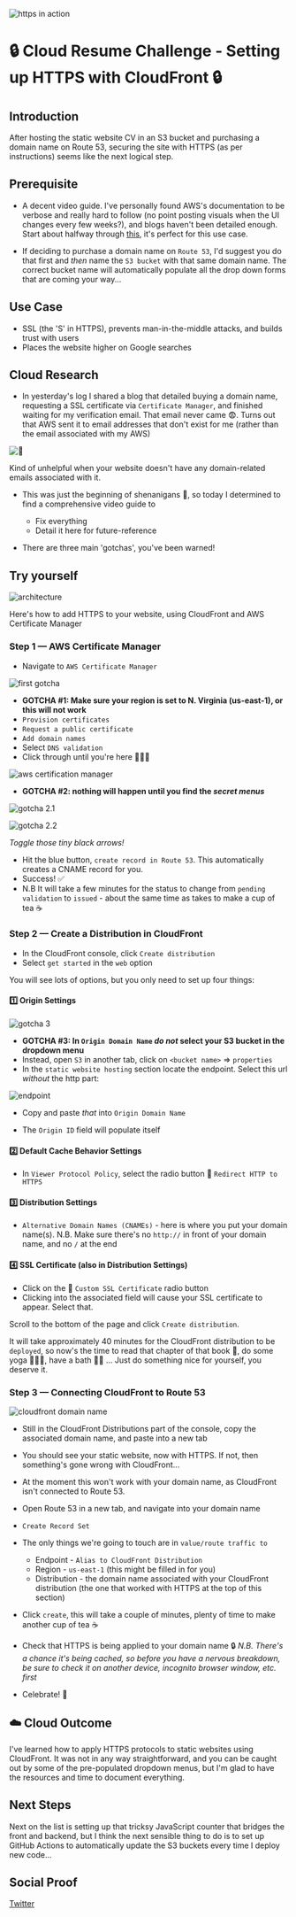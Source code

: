![https in action](/Journey/040/https.png)

# 🔒 Cloud Resume Challenge - Setting up HTTPS with CloudFront 🔒

## Introduction

After hosting the static website CV in an S3 bucket and purchasing a domain name on Route 53, securing the site with HTTPS (as per instructions) seems like the next logical step.

## Prerequisite

- A decent video guide. I've personally found AWS's documentation to be verbose and really hard to follow (no point posting visuals when the UI changes every few weeks?), and blogs haven't been detailed enough. Start about halfway through [this](https://youtu.be/lB4DTqMEumY), it's perfect for this use case.

- If deciding to purchase a domain name on `Route 53`, I'd suggest you do that first and _then_ name the `S3 bucket` with that same domain name. The correct bucket name will automatically populate all the drop down forms that are coming your way...

## Use Case

- SSL (the 'S' in HTTPS), prevents man-in-the-middle attacks, and builds trust with users
- Places the website higher on Google searches

## Cloud Research

- In yesterday's log I shared a blog that detailed buying a domain name, requesting a SSL certificate via `Certificate Manager`, and finished waiting for my verification email. That email never came 😨. Turns out that AWS sent it to email addresses that don't exist for me (rather than the email associated with my AWS)

![🤯](/Journey/040/eh.png)

Kind of unhelpful when your website doesn't have any domain-related emails associated with it.

- This was just the beginning of shenanigans 🤬, so today I determined to find a comprehensive video guide to

  - Fix everything
  - Detail it here for future-reference

- There are three main 'gotchas', you've been warned!

## Try yourself

![architecture](/Journey/040/day40-architecture.png)

Here's how to add HTTPS to your website, using CloudFront and AWS Certificate Manager

### Step 1 — AWS Certificate Manager

- Navigate to `AWS Certificate Manager`

![first gotcha](/Journey/040/us-east-1.png)

- **GOTCHA #1: Make sure your region is set to N. Virginia (us-east-1), or this will not work**
- `Provision certificates`
- `Request a public certificate`
- `Add domain names`
- Select `DNS validation`
- Click through until you're here 🔽🔽🔽

![aws certification manager](/Journey/040/pending.png)

- **GOTCHA #2: nothing will happen until you find the _secret menus_**

![gotcha 2.1](/Journey/040/menu1.png)

![gotcha 2.2](/Journey/040/menu2.png)

_Toggle those tiny black arrows!_

- Hit the blue button, `create record in Route 53`. This automatically creates a CNAME record for you.
- Success! ✅
- N.B It will take a few minutes for the status to change from `pending validation` to `issued` - about the same time as takes to make a cup of tea ☕️

### Step 2 — Create a Distribution in CloudFront

- In the CloudFront console, click `Create distribution`
- Select `get started` in the `web` option

You will see lots of options, but you only need to set up four things:

#### 1️⃣ Origin Settings

![gotcha 3](/Journey/040/do-not-do-this.png)

- **GOTCHA #3: In `Origin Domain Name` _do not_ select your S3 bucket in the dropdown menu**
- Instead, open `S3` in another tab, click on `<bucket name>` => `properties`
- In the `static website hosting` section locate the endpoint. Select this url _without_ the http part:

![endpoint](/Journey/040/endpoint.png)

- Copy and paste _that_ into `Origin Domain Name`

- The `Origin ID` field will populate itself

#### 2️⃣ Default Cache Behavior Settings

- In `Viewer Protocol Policy`, select the radio button
  🔘 `Redirect HTTP to HTTPS`

#### 3️⃣ Distribution Settings

- `Alternative Domain Names (CNAMEs)` - here is where you put your domain name(s).
  N.B. Make sure there's no `http://` in front of your domain name, and no `/` at the end

#### 4️⃣ SSL Certificate (also in Distribution Settings)

- Click on the
  🔘 `Custom SSL Certificate` radio button
- Clicking into the associated field will cause your SSL certificate to appear. Select that.

Scroll to the bottom of the page and click `Create distribution`.

It will take approximately 40 minutes for the CloudFront distribution to be `deployed`, so now's the time to read that chapter of that book 📖, do some yoga 🧘🏽‍♂️, have a bath 🛀🏿 ... Just do something nice for yourself, you deserve it.

### Step 3 — Connecting CloudFront to Route 53

![cloudfront domain name](/Journey/040/cf-domain-test.png)

- Still in the CloudFront Distributions part of the console, copy the associated domain name, and paste into a new tab

- You should see your static website, now with HTTPS. If not, then something's gone wrong with CloudFront...

- At the moment this won't work with your domain name, as CloudFront isn't connected to Route 53.

- Open Route 53 in a new tab, and navigate into your domain name

- `Create Record Set`

- The only things we're going to touch are in `value/route traffic to`
  - Endpoint - `Alias to CloudFront Distribution`
  - Region - `us-east-1` (this might be filled in for you)
  - Distribution - the domain name associated with your CloudFront distribution (the one that worked with HTTPS at the top of this section)
- Click `create`, this will take a couple of minutes, plenty of time to make another cup of tea ☕️
- Check that HTTPS is being applied to your domain name 🔒
  _N.B. There's a chance it's being cached, so before you have a nervous breakdown, be sure to check it on another device, incognito browser window, etc. first_
- Celebrate! 🥳

## ☁️ Cloud Outcome

I've learned how to apply HTTPS protocols to static websites using CloudFront. It was not in any way straightforward, and you can be caught out by some of the pre-populated dropdown menus, but I'm glad to have the resources and time to document everything.

## Next Steps

Next on the list is setting up that tricksy JavaScript counter that bridges the front and backend, but I think the next sensible thing to do is to set up GitHub Actions to automatically update the S3 buckets every time I deploy new code...

## Social Proof

[Twitter](https://twitter.com/_notwaving/status/1335660080226840577?s=20)
